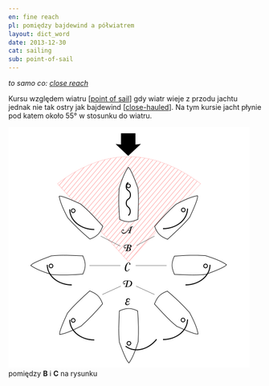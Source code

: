 ```yaml
---
en: fine reach
pl: pomiędzy bajdewind a półwiatrem
layout: dict_word
date: 2013-12-30
cat: sailing
sub: point-of-sail
---
```


*to samo co: [close reach](/dict/close-reach.html)*

Kursu względem wiatru [[point of sail](/dict/point-of-sail.html)] gdy wiatr wieje z przodu jachtu jednak nie tak ostry jak bajdewind [[close-hauled](/dict/close-hauled.html)].
Na tym kursie jacht płynie pod katem około 55° w stosunku do wiatru.

![point of sail](/img/dict/points_of_sail.png)
pomiędzy **B**  i **C** na rysunku
